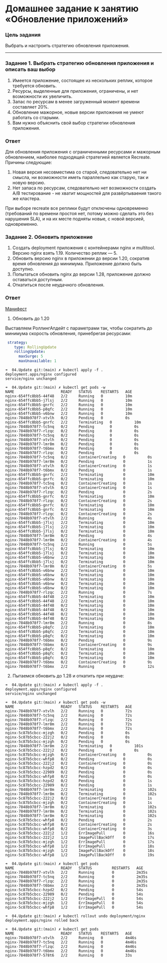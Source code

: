 # Домашнее задание к занятию «Обновление приложений»

### Цель задания

Выбрать и настроить стратегию обновления приложения.

-----

### Задание 1. Выбрать стратегию обновления приложения и описать ваш выбор

1. Имеется приложение, состоящее из нескольких реплик, которое требуется обновить.
2. Ресурсы, выделенные для приложения, ограничены, и нет возможности их увеличить.
3. Запас по ресурсам в менее загруженный момент времени составляет 20%.
4. Обновление мажорное, новые версии приложения не умеют работать со старыми.
5. Вам нужно объяснить свой выбор стратегии обновления приложения.

### Ответ 

Для обновления приложения с ограниченными ресурсами и мажорным обновлением, наиболее подходящей стратегией является Recreate. Причины следующие:

1. Новая версия несовместима со старой, следовательно нет ни смысла, ни возможности иметь параллельно как старую, так и новую версию.
2. Нет запаса по ресурсам, следовательно нет возможности создать A/B тестирование - не хватит мощностей для развёртываения такого же кластера.

При выборе recreate все реплики будут отключены одновременно (требований по времени простоя нет, потому можно сделать это без нарушения SLA), и на их месте подняты новые, с новой версией, одновременно.

### Задание 2. Обновить приложение

1. Создать deployment приложения с контейнерами nginx и multitool. Версию nginx взять 1.19. Количество реплик — 5.
2. Обновить версию nginx в приложении до версии 1.20, сократив время обновления до минимума. Приложение должно быть доступно.
3. Попытаться обновить nginx до версии 1.28, приложение должно оставаться доступным.
4. Откатиться после неудачного обновления.

### Ответ

[Манифест](10-depl-nginx-mtl.yaml)

1. Обновить до 1.20

Выставляем РоллингАпдейт с параметрами так, чтобы сократить до минимума скорость обновления, принебрегая ресурсами:

```yaml
 strategy:
    type: RollingUpdate
    rollingUpdate:
      maxSurge: 5 
      maxUnavailable: 1 
```

```shell
➜  04.Update git:(main) ✗ kubectl apply -f .
deployment.apps/nginx configured
service/nginx unchanged
```

```shell
➜  04.Update git:(main) ✗ kubectl get pods -w
NAME                     READY   STATUS    RESTARTS   AGE
nginx-654ffc8bb5-44f48   2/2     Running   0          10m
nginx-654ffc8bb5-j7lsj   2/2     Running   0          10m
nginx-654ffc8bb5-gnrfc   2/2     Running   0          10m
nginx-654ffc8bb5-p8qfc   2/2     Running   0          10m
nginx-654ffc8bb5-v6bnw   2/2     Running   0          10m
nginx-7848b978f7-xtvlh   0/2     Pending   0          0s
nginx-654ffc8bb5-gnrfc   2/2     Terminating   0          10m
nginx-7848b978f7-tc5nq   0/2     Pending       0          0s
nginx-7848b978f7-rlzqc   0/2     Pending       0          0s
nginx-7848b978f7-tc5nq   0/2     Pending       0          0s
nginx-7848b978f7-xtvlh   0/2     Pending       0          0s
nginx-7848b978f7-lmr8m   0/2     Pending       0          0s
nginx-7848b978f7-t6bmx   0/2     Pending       0          0s
nginx-7848b978f7-rlzqc   0/2     Pending       0          0s
nginx-7848b978f7-tc5nq   0/2     ContainerCreating   0          0s
nginx-7848b978f7-lmr8m   0/2     Pending             0          1s
nginx-7848b978f7-xtvlh   0/2     ContainerCreating   0          1s
nginx-7848b978f7-t6bmx   0/2     Pending             0          1s
nginx-654ffc8bb5-gnrfc   2/2     Terminating         0          10m
nginx-654ffc8bb5-gnrfc   0/2     Terminating         0          10m
nginx-7848b978f7-tc5nq   0/2     ContainerCreating   0          1s
nginx-7848b978f7-xtvlh   0/2     ContainerCreating   0          1s
nginx-7848b978f7-rlzqc   0/2     Pending             0          2s
nginx-654ffc8bb5-gnrfc   0/2     Terminating         0          10m
nginx-7848b978f7-rlzqc   0/2     ContainerCreating   0          2s
nginx-654ffc8bb5-gnrfc   0/2     Terminating         0          10m
nginx-654ffc8bb5-gnrfc   0/2     Terminating         0          10m
nginx-7848b978f7-rlzqc   0/2     ContainerCreating   0          2s
nginx-7848b978f7-xtvlh   2/2     Running             0          4s
nginx-654ffc8bb5-j7lsj   2/2     Terminating         0          10m
nginx-654ffc8bb5-j7lsj   2/2     Terminating         0          10m
nginx-654ffc8bb5-j7lsj   0/2     Terminating         0          10m
nginx-7848b978f7-lmr8m   0/2     Pending             0          4s
nginx-7848b978f7-lmr8m   0/2     ContainerCreating   0          4s
nginx-7848b978f7-tc5nq   2/2     Running             0          5s
nginx-654ffc8bb5-j7lsj   0/2     Terminating         0          10m
nginx-654ffc8bb5-j7lsj   0/2     Terminating         0          10m
nginx-654ffc8bb5-v6bnw   2/2     Terminating         0          10m
nginx-654ffc8bb5-j7lsj   0/2     Terminating         0          10m
nginx-7848b978f7-lmr8m   0/2     ContainerCreating   0          5s
nginx-654ffc8bb5-v6bnw   2/2     Terminating         0          10m
nginx-654ffc8bb5-v6bnw   0/2     Terminating         0          10m
nginx-654ffc8bb5-v6bnw   0/2     Terminating         0          10m
nginx-654ffc8bb5-v6bnw   0/2     Terminating         0          10m
nginx-654ffc8bb5-v6bnw   0/2     Terminating         0          10m
nginx-7848b978f7-rlzqc   2/2     Running             0          7s
nginx-654ffc8bb5-44f48   2/2     Terminating         0          10m
nginx-654ffc8bb5-44f48   2/2     Terminating         0          10m
nginx-654ffc8bb5-44f48   0/2     Terminating         0          10m
nginx-654ffc8bb5-44f48   0/2     Terminating         0          10m
nginx-654ffc8bb5-44f48   0/2     Terminating         0          10m
nginx-654ffc8bb5-44f48   0/2     Terminating         0          10m
nginx-7848b978f7-lmr8m   2/2     Running             0          8s
nginx-654ffc8bb5-p8qfc   2/2     Terminating         0          10m
nginx-654ffc8bb5-p8qfc   2/2     Terminating         0          10m
nginx-654ffc8bb5-p8qfc   0/2     Terminating         0          10m
nginx-7848b978f7-t6bmx   0/2     Pending             0          9s
nginx-7848b978f7-t6bmx   0/2     ContainerCreating   0          9s
nginx-654ffc8bb5-p8qfc   0/2     Terminating         0          10m
nginx-654ffc8bb5-p8qfc   0/2     Terminating         0          10m
nginx-654ffc8bb5-p8qfc   0/2     Terminating         0          10m
nginx-7848b978f7-t6bmx   0/2     ContainerCreating   0          9s
nginx-7848b978f7-t6bmx   2/2     Running             0          12s
```

2. Пытаемся обновить до 1.28 и откатить при неудаче:

```shell
➜  04.Update git:(main) ✗ kubectl apply -f .
deployment.apps/nginx configured
service/nginx unchanged
```

```shell
➜  04.Update git:(main) ✗ kubectl get pods -w
NAME                     READY   STATUS    RESTARTS   AGE
nginx-7848b978f7-xtvlh   2/2     Running   0          72s
nginx-7848b978f7-tc5nq   2/2     Running   0          72s
nginx-7848b978f7-rlzqc   2/2     Running   0          72s
nginx-7848b978f7-lmr8m   2/2     Running   0          72s
nginx-7848b978f7-t6bmx   2/2     Running   0          72s
nginx-5c87b5cbcc-mjzgh   0/2     Pending   0          0s
nginx-5c87b5cbcc-222j2   0/2     Pending   0          0s
nginx-5c87b5cbcc-mjzgh   0/2     Pending   0          0s
nginx-7848b978f7-lmr8m   2/2     Terminating   0          101s
nginx-5c87b5cbcc-222j2   0/2     Pending       0          0s
nginx-5c87b5cbcc-mjzgh   0/2     ContainerCreating   0          0s
nginx-5c87b5cbcc-whfp8   0/2     Pending             0          0s
nginx-5c87b5cbcc-222j2   0/2     ContainerCreating   0          0s
nginx-5c87b5cbcc-hzpd2   0/2     Pending             0          0s
nginx-5c87b5cbcc-22989   0/2     Pending             0          0s
nginx-5c87b5cbcc-whfp8   0/2     Pending             0          0s
nginx-5c87b5cbcc-hzpd2   0/2     Pending             0          1s
nginx-5c87b5cbcc-22989   0/2     Pending             0          1s
nginx-7848b978f7-lmr8m   2/2     Terminating         0          102s
nginx-7848b978f7-lmr8m   0/2     Terminating         0          102s
nginx-5c87b5cbcc-222j2   0/2     ContainerCreating   0          1s
nginx-5c87b5cbcc-mjzgh   0/2     ContainerCreating   0          1s
nginx-7848b978f7-lmr8m   0/2     Terminating         0          102s
nginx-7848b978f7-lmr8m   0/2     Terminating         0          102s
nginx-7848b978f7-lmr8m   0/2     Terminating         0          102s
nginx-5c87b5cbcc-whfp8   0/2     Pending             0          2s
nginx-5c87b5cbcc-whfp8   0/2     ContainerCreating   0          2s
nginx-5c87b5cbcc-whfp8   0/2     ContainerCreating   0          3s
nginx-5c87b5cbcc-222j2   1/2     ErrImagePull        0          16s
nginx-5c87b5cbcc-222j2   1/2     ImagePullBackOff    0          17s
nginx-5c87b5cbcc-mjzgh   1/2     ErrImagePull        0          17s
nginx-5c87b5cbcc-whfp8   1/2     ErrImagePull        0          18s
nginx-5c87b5cbcc-mjzgh   1/2     ImagePullBackOff    0          18s
nginx-5c87b5cbcc-whfp8   1/2     ImagePullBackOff    0          19s
```

```shell
➜  04.Update git:(main) ✗ kubectl get pods   
NAME                     READY   STATUS         RESTARTS   AGE
nginx-7848b978f7-xtvlh   2/2     Running        0          2m35s
nginx-7848b978f7-tc5nq   2/2     Running        0          2m35s
nginx-7848b978f7-rlzqc   2/2     Running        0          2m35s
nginx-7848b978f7-t6bmx   2/2     Running        0          2m35s
nginx-5c87b5cbcc-hzpd2   0/2     Pending        0          54s
nginx-5c87b5cbcc-22989   0/2     Pending        0          54s
nginx-5c87b5cbcc-222j2   1/2     ErrImagePull   0          54s
nginx-5c87b5cbcc-mjzgh   1/2     ErrImagePull   0          54s
nginx-5c87b5cbcc-whfp8   1/2     ErrImagePull   0          54s
```

```shell
➜  04.Update git:(main) ✗ kubectl rollout undo deployment/nginx 
deployment.apps/nginx rolled back
```

```shell
➜  04.Update git:(main) ✗ kubectl get pods   
NAME                     READY   STATUS    RESTARTS   AGE
nginx-7848b978f7-xtvlh   2/2     Running   0          4m46s
nginx-7848b978f7-tc5nq   2/2     Running   0          4m46s
nginx-7848b978f7-rlzqc   2/2     Running   0          4m46s
nginx-7848b978f7-t6bmx   2/2     Running   0          4m46s
nginx-7848b978f7-578t6   2/2     Running   0          33s
```